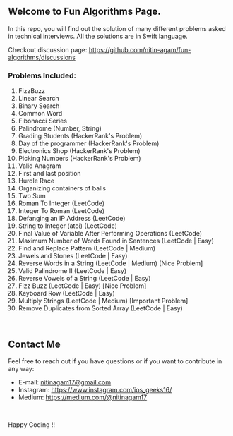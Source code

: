 ## Welcome to Fun Algorithms Page.
In this repo, you will find out the solution of many different problems asked in technical interviews. All the solutions are in Swift language.

Checkout discussion page: https://github.com/nitin-agam/fun-algorithms/discussions

### Problems Included:

1. FizzBuzz
2. Linear Search
3. Binary Search
4. Common Word
5. Fibonacci Series
6. Palindrome (Number, String)
7. Grading Students (HackerRank's Problem)
8. Day of the programmer (HackerRank's Problem)
9. Electronics Shop (HackerRank's Problem)
10. Picking Numbers (HackerRank's Problem)
11. Valid Anagram
12. First and last position
13. Hurdle Race
14. Organizing containers of balls
15. Two Sum
16. Roman To Integer (LeetCode)
17. Integer To Roman (LeetCode)
18. Defanging an IP Address (LeetCode)
19. String to Integer (atoi) (LeetCode)
20. Final Value of Variable After Performing Operations (LeetCode)
21. Maximum Number of Words Found in Sentences (LeetCode | Easy)
22. Find and Replace Pattern (LeetCode | Medium)
23. Jewels and Stones (LeetCode | Easy)
24. Reverse Words in a String (LeetCode | Medium) [Nice Problem]
25. Valid Palindrome II (LeetCode | Easy)
26. Reverse Vowels of a String (LeetCode | Easy)
27. Fizz Buzz (LeetCode | Easy) [Nice Problem]
28. Keyboard Row (LeetCode | Easy)
29. Multiply Strings (LeetCode | Medium) [Important Problem] 
30. Remove Duplicates from Sorted Array (LeetCode | Easy)


</br>

## Contact Me

Feel free to reach out if you have questions or if you want to contribute in any way:

* E-mail: nitinagam17@gmail.com
* Instagram: https://www.instagram.com/ios_geeks16/
* Medium: https://medium.com/@nitinagam17

</br>

Happy Coding !!

